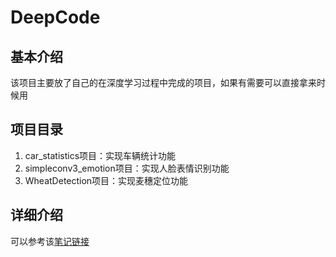 # DeepCode

## 基本介绍

该项目主要放了自己的在深度学习过程中完成的项目，如果有需要可以直接拿来时候用

## 项目目录

1. car_statistics项目：实现车辆统计功能
2. simpleconv3_emotion项目：实现人脸表情识别功能
3. WheatDetection项目：实现麦穗定位功能

## 详细介绍

可以参考该[笔记链接](https://www.wolai.com/wyx-hhhh/d6pQ71Ec9coL9Re3JsaA6R)
